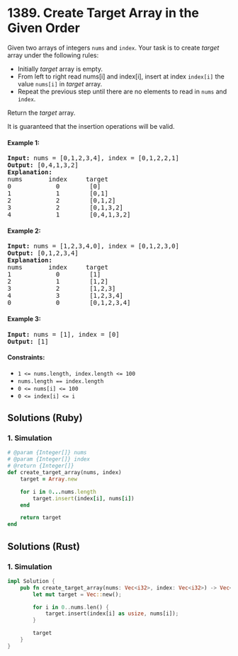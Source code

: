# 1389. Create Target Array in the Given Order
Given two arrays of integers ```nums``` and ```index```. Your task is to create *target* array under the following rules:
* Initially *target* array is empty.
* From left to right read nums[i] and index[i], insert at index ```index[i]``` the value ```nums[i]``` in *target* array.
* Repeat the previous step until there are no elements to read in ```nums``` and ```index```.

Return the *target* array.

It is guaranteed that the insertion operations will be valid.

#### Example 1:
<pre>
<strong>Input:</strong> nums = [0,1,2,3,4], index = [0,1,2,2,1]
<strong>Output:</strong> [0,4,1,3,2]
<strong>Explanation:</strong>
nums       index     target
0            0        [0]
1            1        [0,1]
2            2        [0,1,2]
3            2        [0,1,3,2]
4            1        [0,4,1,3,2]
</pre>

#### Example 2:
<pre>
<strong>Input:</strong> nums = [1,2,3,4,0], index = [0,1,2,3,0]
<strong>Output:</strong> [0,1,2,3,4]
<strong>Explanation:</strong>
nums       index     target
1            0        [1]
2            1        [1,2]
3            2        [1,2,3]
4            3        [1,2,3,4]
0            0        [0,1,2,3,4]
</pre>

#### Example 3:
<pre>
<strong>Input:</strong> nums = [1], index = [0]
<strong>Output:</strong> [1]
</pre>

#### Constraints:
* ```1 <= nums.length, index.length <= 100```
* ```nums.length == index.length```
* ```0 <= nums[i] <= 100```
* ```0 <= index[i] <= i```

## Solutions (Ruby)

### 1. Simulation
```Ruby
# @param {Integer[]} nums
# @param {Integer[]} index
# @return {Integer[]}
def create_target_array(nums, index)
    target = Array.new

    for i in 0...nums.length
        target.insert(index[i], nums[i])
    end

    return target
end
```

## Solutions (Rust)

### 1. Simulation
```Rust
impl Solution {
    pub fn create_target_array(nums: Vec<i32>, index: Vec<i32>) -> Vec<i32> {
        let mut target = Vec::new();

        for i in 0..nums.len() {
            target.insert(index[i] as usize, nums[i]);
        }

        target
    }
}
```
